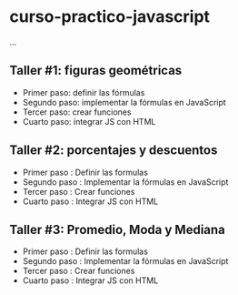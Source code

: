 # curso-practico-javascript


...

## Taller #1: figuras geométricas

- Primer paso: definir las fórmulas
- Segundo paso: implementar la fórmulas en JavaScript 
- Tercer paso: crear funciones 
- Cuarto paso: integrar JS con HTML

## Taller #2: porcentajes y descuentos

- Primer paso : Definir las formulas
- Segundo paso : Implementar la fórmulas en JavaScript 
- Tercer paso : Crear funciones 
- Cuarto paso : Integrar JS con HTML

## Taller #3: Promedio, Moda y Mediana

- Primer paso : Definir las formulas
- Segundo paso : Implementar la fórmulas en JavaScript 
- Tercer paso : Crear funciones 
- Cuarto paso : Integrar JS con HTML